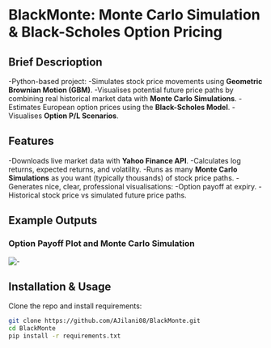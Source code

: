 # BlackMonte: Monte Carlo Simulation & Black-Scholes Option Pricing

## Brief Descrioption

-Python-based project: 
-Simulates stock price movements using **Geometric Brownian Motion (GBM)**. 
-Visualises potential future price paths by combining real historical market data with **Monte Carlo Simulations**. 
-Estimates European option prices using the **Black-Scholes Model**. 
-Visualises **Option P/L Scenarios**.



## Features

-Downloads live market data with **Yahoo Finance API**.
-Calculates log returns, expected returns, and volatility.
-Runs as many **Monte Carlo Simulations** as you want (typically thousands) of stock price paths.
-Generates nice, clear, professional visualisations:
  -Option payoff at expiry.
  -Historical stock price vs simulated future price paths.



## Example Outputs

### Option Payoff Plot and Monte Carlo Simulation

![ - ](Output.png)




## Installation & Usage  

Clone the repo and install requirements:  

```bash
git clone https://github.com/AJilani08/BlackMonte.git
cd BlackMonte
pip install -r requirements.txt



